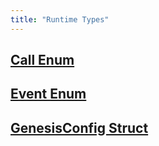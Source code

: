 ```yaml
---
title: "Runtime Types"
---
```

## [Call Enum](doc:call-enum)
## [Event Enum](doc:event-enum) 
## [GenesisConfig Struct](doc:genesisconfig-struct)